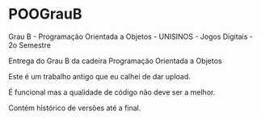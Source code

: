 # POOGrauB

Grau B - Programação Orientada a Objetos - UNISINOS - Jogos Digitais - 2o Semestre

Entrega do Grau B da cadeira Programação Orientada a Objetos

Este é um trabalho antigo que eu calhei de dar upload.

É funcional mas a qualidade de código não deve ser a melhor.

Contém histórico de versões até a final.
